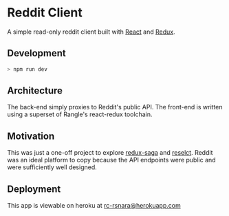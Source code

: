 # Reddit Client

A simple read-only reddit client built with [React](https://github.com/facebook/react) and [Redux](https://github.com/reactjs/redux).

## Development
```bash
> npm run dev
```

## Architecture
The back-end simply proxies to Reddit's public API. The front-end is written using a superset of Rangle's react-redux toolchain.

## Motivation
This was just a one-off project to explore [redux-saga](https://github.com/yelouafi/redux-saga) and [reselct](https://github.com/reactjs/reselect). Reddit was an ideal platform to copy because the API endpoints were public and were sufficiently well designed.

## Deployment
This app is viewable on heroku at [rc-rsnara@herokuapp.com](http://rc-rsnara@herokuapp.com)
